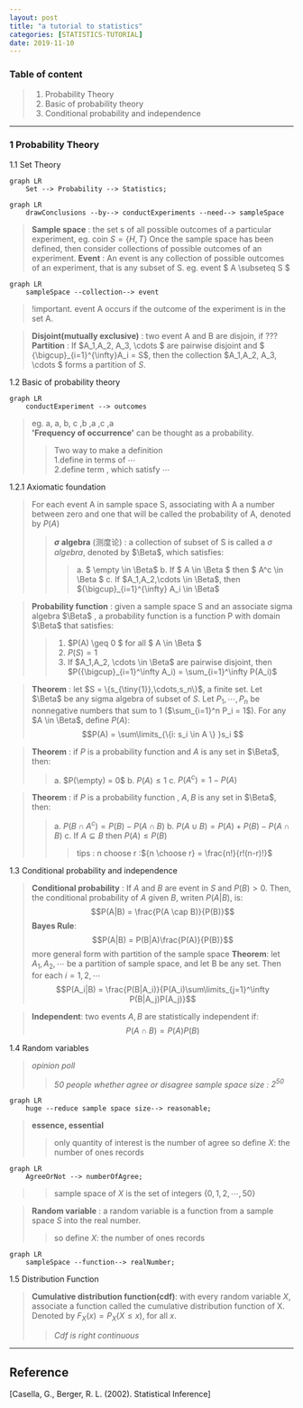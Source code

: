 ```yaml
---
layout: post
title: "a tutorial to statistics"
categories: [STATISTICS-TUTORIAL]
date: 2019-11-10
---
```


### Table of content  
>1. Probability Theory  
>2. Basic of probability theory
>3. Conditional probability and independence

-------

### 1 Probability Theory    
1.1 Set Theory  
```mermaid
graph LR
    Set --> Probability --> Statistics;
```

```mermaid
graph LR
    drawConclusions --by--> conductExperiments --need--> sampleSpace
```  
> **Sample space** : the set s of all possible outcomes of a particular experiment, eg. coin $S = \{H, T\}$
>Once the sample space has been defined, then consider collections of possible outcomes of an experiment.
> **Event** : An event is any collection of possible outcomes of an experiment, that is any subset of S. eg. event $ A \subseteq S $
```mermaid
graph LR
    sampleSpace --collection--> event
``` 
>!important. event A occurs if the outcome of the experiment  is in the set A.

> **Disjoint(mutually exclusive)** : two event A and B are disjoin, if ???
> **Partition** : If $A_1,A_2, A_3, \cdots $ are pairwise disjoint and $ {\bigcup}_{i=1}^{\infty}A_i = S$, then the collection $A_1,A_2, A_3, \cdots $ forms a partition of $S$.  

1.2 Basic of probability theory
```mermaid
graph LR
    conductExperiment --> outcomes
```
> eg. a, a, b, c ,b ,a ,c ,a  
> **'Frequency of occurrence'** can be thought as a probability.
>>Two way to make a definition       
>> 1.define in terms of $\cdots$     
>> 2.define term , which satisfy $\cdots$   

1.2.1 Axiomatic foundation
> For each event A in sample space S, associating with A a number between zero and one that will be called the probability of A, denoted by $P(A)$
>> **$\sigma$ algebra** (测度论) : a collection of subset of S is called a *$\sigma$ algebra*, denoted by $\Beta$, which satisfies:
>>> a. $ \empty \in \Beta$
b. If $ A \in \Beta $ then $ A^c \in \Beta $
c. If $A_1,A_2,\cdots \in \Beta$, then ${\bigcup}_{i=1}^{\infty} A_i \in \Beta$  

>**Probability function** : given a sample space S and an associate sigma algebra $\Beta$ , a probability function is a function P with domain $\Beta$ that satisfies:
>> 1. $P(A) \geq 0 $ for all $ A \in \Beta $
>> 2. $P(S) = 1$
>> 3. If $A_1,A_2, \cdots \in \Beta$ are pairwise disjoint, then $P({\bigcup}_{i=1}^\infty A_i) = \sum_{i=1}^\infty P(A_i)$  

>**Theorem** : let $S = \{s_{\tiny{1}},\cdots,s_n\}$, a finite set. Let $\Beta$ be any sigma algebra of subset of $S$. Let $P_1, \cdots, P_n$ be nonnegative numbers that sum to 1 ($\sum_{i=1}^n P_i = 1$). For any $A \in \Beta$, define $P(A)$:
$$P(A) = \sum\limits_{\{i: s_i \in A \} }s_i $$

>**Theorem** : if $P$ is a probability function and $A$ is any set in $\Beta$, then:
>>a. $P(\empty) = 0$
b. $P(A) \leq 1$
c. $P(A^c) = 1 - P(A)$  

>**Theorem** : if $P$ is a probability function , $A, B$ is any set in $\Beta$, then:
>>a. $P(B \cap A^c) = P(B) - P(A \cap B)$
>>b. $P(A \cup B) = P(A) + P(B) - P(A \cap B)$
>>c. If $A \subseteq B$ then $P(A) \leq P(B)$
>>> tips : n choose r :${n \choose r} = \frac{n!}{r!(n-r)!}$ 

1.3 Conditional probability and independence 
>**Conditional probability** : If $A$ and $B$ are event in $S$ and $P(B)>0$. Then, the conditional probability of $A$ given $B$, writen $P(A|B)$, is:
$$P(A|B) = \frac{P(A \cap B)}{P(B)}$$
>**Bayes Rule**:
$$P(A|B) = P(B|A)\frac{P(A)}{P(B)}$$
more general form with partition of the sample space
>**Theorem**: let $A_1,A_2,\cdots$ be a partition of sample space, and let B be any set. Then for each $i= 1,2,\cdots$
$$P(A_i|B) = \frac{P(B|A_i)}{P(A_i)\sum\limits_{j=1}^\infty P(B|A_j)P(A_j)}$$

>**Independent**: two events $A, B$ are statistically independent if:
$$P(A \cap B) = P(A)P(B)$$  

1.4 Random variables
> *opinion poll*
>> *50 people whether agree or disagree*
>> *sample space size : $2^{50}$*

```mermaid
graph LR
    huge --reduce sample space size--> reasonable;
```
>**essence, essential**
>> only  quantity of interest is the number of agree
>> so define $X$: the number of ones records
```mermaid
graph LR
    AgreeOrNot --> numberOfAgree;
```
>> sample space of $X$ is the set of integers $\{0,1,2,\cdots, 50\}$

> **Random variable** : a random variable is a function from a sample space $S$ into the real number.
>> so define $X$: the number of ones records
```mermaid
graph LR
    sampleSpace --function--> realNumber;
```

1.5 Distribution Function
> **Cumulative distribution function(cdf)**: with every random variable $X$, associate a function called the cumulative distribution function of X. Denoted by $F_X(x) = P_X(X\leq x)$, for all $x$.
>> *Cdf is right continuous*

---
<h2>Reference</h2>

[Casella, G., Berger, R. L. (2002). Statistical Inference]